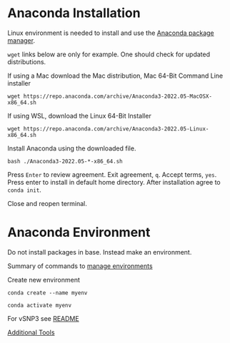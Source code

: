 # Anaconda Installation

Linux environment is needed to install and use the [Anaconda package manager](https://www.anaconda.com/products/distribution).  

`wget` links below are only for example.  One should check for updated distributions.

If using a Mac download the Mac distribution, Mac 64-Bit Command Line installer

```
wget https://repo.anaconda.com/archive/Anaconda3-2022.05-MacOSX-x86_64.sh
```

If using WSL, download the Linux 64-Bit Installer

```
wget https://repo.anaconda.com/archive/Anaconda3-2022.05-Linux-x86_64.sh
```

Install Anaconda using the downloaded file.

```
bash ./Anaconda3-2022.05-*-x86_64.sh
```

Press `Enter` to review agreement.  Exit agreement, `q`.  Accept terms, `yes`.  Press enter to install in default home directory.  After installation agree to `conda init`.

Close and reopen terminal.

# Anaconda Environment

Do not install packages in base.  Instead make an environment.  

Summary of commands to [manage environments](https://conda.io/projects/conda/en/latest/user-guide/tasks/manage-environments.html)

Create new environment
```
conda create --name myenv
```
```
conda activate myenv
```
For vSNP3 see [README](../../README.md)

[Additional Tools](../../docs/instructions/additional_tools.md)